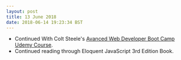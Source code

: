 ```yaml
---
layout: post
title: 13 June 2018 
date: 2018-06-14 19:23:34 BST
---
```

+ Continued With Colt Steele's [Avanced Web Developer Boot Camp Udemy Course](https://www.udemy.com/the-advanced-web-developer-bootcamp).
+ Continued reading through Eloquent JavaScript 3rd Edition Book.

